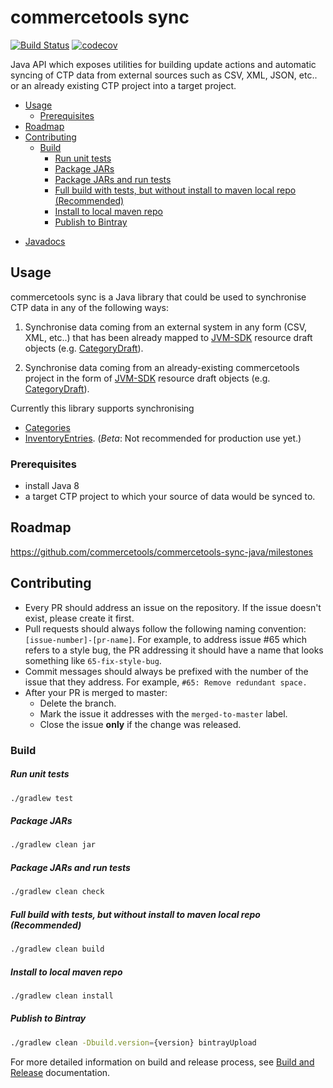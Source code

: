 # commercetools sync
[![Build Status](https://travis-ci.org/commercetools/commercetools-sync-java.svg?branch=master)](https://travis-ci.org/commercetools/commercetools-sync-java)
[![codecov](https://codecov.io/gh/commercetools/commercetools-sync-java/branch/master/graph/badge.svg)](https://codecov.io/gh/commercetools/commercetools-sync-java)

Java API which exposes utilities for building update actions and automatic syncing of CTP data from external sources 
 such as CSV, XML, JSON, etc.. or an already existing CTP project into a target project.


<!-- START doctoc generated TOC please keep comment here to allow auto update -->
<!-- DON'T EDIT THIS SECTION, INSTEAD RE-RUN doctoc TO UPDATE -->
- [Usage](#usage)
  - [Prerequisites](#prerequisites)
- [Roadmap](#roadmap)
- [Contributing](#contributing)
  - [Build](#build)
      - [Run unit tests](#run-unit-tests)
      - [Package JARs](#package-jars)
      - [Package JARs and run tests](#package-jars-and-run-tests)
      - [Full build with tests, but without install to maven local repo (Recommended)](#full-build-with-tests-but-without-install-to-maven-local-repo-recommended)
      - [Install to local maven repo](#install-to-local-maven-repo)
      - [Publish to Bintray](#publish-to-bintray)

<!-- END doctoc generated TOC please keep comment here to allow auto update -->

- [Javadocs](https://commercetools.github.io/commercetools-sync-java/v/0.0.1/)
## Usage

commercetools sync is a Java library that could be used to synchronise CTP data in any of the following ways:

1. Synchronise data coming from an external system in any form (CSV, XML, etc..) that has been already mapped to 
[JVM-SDK](https://github.com/commercetools/commercetools-jvm-sdk) resource draft objects 
(e.g. [CategoryDraft](https://github.com/commercetools/commercetools-jvm-sdk/blob/master/commercetools-models/src/main/java/io/sphere/sdk/categories/CategoryDraft.java)).

2. Synchronise data coming from an already-existing commercetools project in the form of 
[JVM-SDK](https://github.com/commercetools/commercetools-jvm-sdk) resource draft objects 
(e.g. [CategoryDraft](https://github.com/commercetools/commercetools-jvm-sdk/blob/master/commercetools-models/src/main/java/io/sphere/sdk/categories/CategoryDraft.java)).


Currently this library supports synchronising
 - [Categories](https://github.com/commercetools/commercetools-sync-java/tree/master/src/main/java/com/commercetools/sync/categories#commercetools-category-sync)
 - [InventoryEntries](https://github.com/commercetools/commercetools-sync-java/tree/master/src/main/java/com/commercetools/sync/inventories#commercetools-inventory-sync). (_Beta_: Not recommended for production use yet.)


### Prerequisites
 
 - install Java 8
 - a target CTP project to which your source of data would be synced to.

<!--- TODO 
### Installation

#### Maven 

#### SBT 

#### Gradle -->

## Roadmap
https://github.com/commercetools/commercetools-sync-java/milestones

## Contributing

- Every PR should address an issue on the repository. If the issue doesn't exist, please create it first.
- Pull requests should always follow the following naming convention: 
`[issue-number]-[pr-name]`. For example,
to address issue #65 which refers to a style bug, the PR addressing it should have a name that looks something like
 `65-fix-style-bug`.
- Commit messages should always be prefixed with the number of the issue that they address. 
For example, `#65: Remove redundant space.`
- After your PR is merged to master:
    - Delete the branch.
    - Mark the issue it addresses with the `merged-to-master` label.
    - Close the issue **only** if the change was released.

### Build
##### Run unit tests
````bash
./gradlew test
````

##### Package JARs
````bash
./gradlew clean jar
````

##### Package JARs and run tests
````bash
./gradlew clean check
````

##### Full build with tests, but without install to maven local repo (Recommended)
````bash
./gradlew clean build
````

##### Install to local maven repo
````bash
./gradlew clean install
````

##### Publish to Bintray
````bash
./gradlew clean -Dbuild.version={version} bintrayUpload
````

For more detailed information on build and release process, see [Build and Release](BUILD.md) documentation.

<!--- TODO ### Executing integration tests only-->
